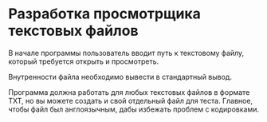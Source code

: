 # Разработка просмотрщика текстовых файлов

В начале программы пользователь вводит путь к текстовому файлу, который требуется открыть и просмотреть. 

Внутренности файла необходимо вывести в стандартный вывод. 

Программа должна работать для любых текстовых файлов в формате TXT, но вы можете создать и свой отдельный файл для теста. 
Главное, чтобы файл был англоязычным, дабы избежать проблем с кодировками.
